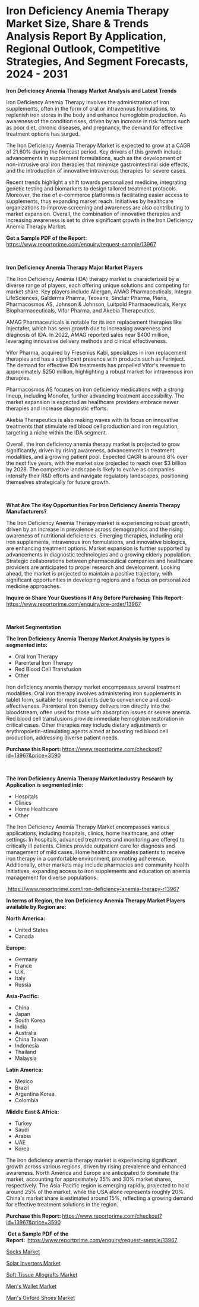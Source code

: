 <p><h1>Iron Deficiency Anemia Therapy Market Size, Share & Trends Analysis Report By Application, Regional Outlook, Competitive Strategies, And Segment Forecasts, 2024 - 2031</h1></p><p><strong>Iron Deficiency Anemia Therapy Market Analysis and Latest Trends</strong></p>
<p><p>Iron Deficiency Anemia Therapy involves the administration of iron supplements, often in the form of oral or intravenous formulations, to replenish iron stores in the body and enhance hemoglobin production. As awareness of the condition rises, driven by an increase in risk factors such as poor diet, chronic diseases, and pregnancy, the demand for effective treatment options has surged. </p><p>The Iron Deficiency Anemia Therapy Market is expected to grow at a CAGR of 21.60% during the forecast period. Key drivers of this growth include advancements in supplement formulations, such as the development of non-intrusive oral iron therapies that minimize gastrointestinal side effects, and the introduction of innovative intravenous therapies for severe cases. </p><p>Recent trends highlight a shift towards personalized medicine, integrating genetic testing and biomarkers to design tailored treatment protocols. Moreover, the rise of e-commerce platforms is facilitating easier access to supplements, thus expanding market reach. Initiatives by healthcare organizations to improve screening and awareness are also contributing to market expansion. Overall, the combination of innovative therapies and increasing awareness is set to drive significant growth in the Iron Deficiency Anemia Therapy Market.</p></p>
<p><strong>Get a Sample PDF of the Report:&nbsp;</strong> <a href="https://www.reportprime.com/enquiry/request-sample/13967?utm_campaign=1088&utm_medium=2&utm_source=Github&utm_content=ia&utm_term=29112024&utm_id=iron-deficiency-anemia-therapy">https://www.reportprime.com/enquiry/request-sample/13967</a></p>
<p>&nbsp;</p>
<p><strong>Iron Deficiency Anemia Therapy Major Market Players</strong></p>
<p><p>The Iron Deficiency Anemia (IDA) therapy market is characterized by a diverse range of players, each offering unique solutions and competing for market share. Key players include Allergan, AMAG Pharmaceuticals, Integra LifeSciences, Galderma Pharma, Teoxane, Sinclair Pharma, Pieris, Pharmacosmos AS, Johnson & Johnson, Luitpold Pharmaceuticals, Keryx Biopharmaceuticals, Vifor Pharma, and Akebia Therapeutics.</p><p>AMAG Pharmaceuticals is notable for its iron replacement therapies like Injectafer, which has seen growth due to increasing awareness and diagnosis of IDA. In 2022, AMAG reported sales near $400 million, leveraging innovative delivery methods and clinical effectiveness.</p><p>Vifor Pharma, acquired by Fresenius Kabi, specializes in iron replacement therapies and has a significant presence with products such as Ferinject. The demand for effective IDA treatments has propelled Vifor's revenue to approximately $250 million, highlighting a robust market for intravenous iron therapies.</p><p>Pharmacosmos AS focuses on iron deficiency medications with a strong lineup, including Monofer, further advancing treatment accessibility. The market expansion is expected as healthcare providers embrace newer therapies and increase diagnostic efforts.</p><p>Akebia Therapeutics is also making waves with its focus on innovative treatments that stimulate red blood cell production and iron regulation, targeting a niche within the IDA segment. </p><p>Overall, the iron deficiency anemia therapy market is projected to grow significantly, driven by rising awareness, advancements in treatment modalities, and a growing patient pool. Expected CAGR is around 8% over the next five years, with the market size projected to reach over $3 billion by 2028. The competitive landscape is likely to evolve as companies intensify their R&D efforts and navigate regulatory landscapes, positioning themselves strategically for future growth.</p></p>
<p>&nbsp;</p>
<p><strong>What Are The Key Opportunities For Iron Deficiency Anemia Therapy Manufacturers?</strong></p>
<p><p>The Iron Deficiency Anemia Therapy market is experiencing robust growth, driven by an increase in prevalence across demographics and the rising awareness of nutritional deficiencies. Emerging therapies, including oral iron supplements, intravenous iron formulations, and innovative biologics, are enhancing treatment options. Market expansion is further supported by advancements in diagnostic technologies and a growing elderly population. Strategic collaborations between pharmaceutical companies and healthcare providers are anticipated to propel research and development. Looking ahead, the market is projected to maintain a positive trajectory, with significant opportunities in developing regions and a focus on personalized medicine approaches.</p></p>
<p><strong>Inquire or Share Your Questions If Any Before Purchasing This Report:</strong> <a href="https://www.reportprime.com/enquiry/pre-order/13967?utm_campaign=1088&utm_medium=2&utm_source=Github&utm_content=ia&utm_term=29112024&utm_id=iron-deficiency-anemia-therapy">https://www.reportprime.com/enquiry/pre-order/13967</a></p>
<p>&nbsp;</p>
<p><strong>Market Segmentation</strong></p>
<p><strong>The Iron Deficiency Anemia Therapy Market Analysis by types is segmented into:</strong></p>
<p><ul><li>Oral Iron Therapy</li><li>Parenteral Iron Therapy</li><li>Red Blood Cell Transfusion</li><li>Other</li></ul></p>
<p><p>Iron deficiency anemia therapy market encompasses several treatment modalities. Oral iron therapy involves administering iron supplements in tablet form, suitable for most patients due to convenience and cost-effectiveness. Parenteral iron therapy delivers iron directly into the bloodstream, often used for those with absorption issues or severe anemia. Red blood cell transfusions provide immediate hemoglobin restoration in critical cases. Other therapies may include dietary adjustments or erythropoietin-stimulating agents aimed at boosting red blood cell production, addressing diverse patient needs.</p></p>
<p><strong>Purchase this Report:&nbsp;</strong><a href="https://www.reportprime.com/checkout?id=13967&price=3590&utm_campaign=1088&utm_medium=2&utm_source=Github&utm_content=ia&utm_term=29112024&utm_id=iron-deficiency-anemia-therapy">https://www.reportprime.com/checkout?id=13967&price=3590</a></p>
<p>&nbsp;</p>
<p><strong>The Iron Deficiency Anemia Therapy Market Industry Research by Application is segmented into:</strong></p>
<p><ul><li>Hospitals</li><li>Clinics</li><li>Home Healthcare</li><li>Other</li></ul></p>
<p><p>The Iron Deficiency Anemia Therapy Market encompasses various applications, including hospitals, clinics, home healthcare, and other settings. In hospitals, advanced treatments and monitoring are offered to critically ill patients. Clinics provide outpatient care for diagnosis and management of mild cases. Home healthcare enables patients to receive iron therapy in a comfortable environment, promoting adherence. Additionally, other markets may include pharmacies and community health initiatives, expanding access to iron supplements and education on anemia management for diverse populations.</p></p>
<p><a href="https://www.reportprime.com/iron-deficiency-anemia-therapy-r13967?utm_campaign=1088&utm_medium=2&utm_source=Github&utm_content=ia&utm_term=29112024&utm_id=iron-deficiency-anemia-therapy">&nbsp;https://www.reportprime.com/iron-deficiency-anemia-therapy-r13967</a></p>
<p><strong>In terms of Region, the Iron Deficiency Anemia Therapy Market Players available by Region are:</strong></p>
<p>
    <p> <strong> North America: </strong>
        <ul>
            <li>United States</li>
            <li>Canada</li>
        </ul>
        </p> 
    <p> <strong> Europe: </strong>
        <ul>
            <li>Germany</li>
            <li>France</li>
            <li>U.K.</li>
            <li>Italy</li>
            <li>Russia</li>
        </ul>
        </p> 
    <p> <strong> Asia-Pacific: </strong>
        <ul>
            <li>China</li>
            <li>Japan</li>
            <li>South Korea</li>
            <li>India</li>
            <li>Australia</li>
            <li>China Taiwan</li>
            <li>Indonesia</li>
            <li>Thailand</li>
            <li>Malaysia</li>
        </ul>
        </p> 
    <p> <strong> Latin America: </strong>
        <ul>
            <li>Mexico</li>
            <li>Brazil</li>
            <li>Argentina Korea</li>
            <li>Colombia</li>
        </ul>
        </p> 
    <p> <strong> Middle East & Africa: </strong>
        <ul>
            <li>Turkey</li>
            <li>Saudi</li>
            <li>Arabia</li>
            <li>UAE</li>
            <li>Korea</li>
        </ul>
    </p>
    </p>
<p><p>The iron deficiency anemia therapy market is experiencing significant growth across various regions, driven by rising prevalence and enhanced awareness. North America and Europe are anticipated to dominate the market, accounting for approximately 35% and 30% market shares, respectively. The Asia-Pacific region is emerging rapidly, projected to hold around 25% of the market, while the USA alone represents roughly 20%. China's market share is estimated around 15%, reflecting a growing demand for effective treatment solutions in the region.</p></p>
<p><strong>Purchase this Report: </strong><a href="https://www.reportprime.com/checkout?id=13967&price=3590&utm_campaign=1088&utm_medium=2&utm_source=Github&utm_content=ia&utm_term=29112024&utm_id=iron-deficiency-anemia-therapy">https://www.reportprime.com/checkout?id=13967&price=3590</a></p>
<p>&nbsp;<strong>Get a Sample PDF of the Report:&nbsp;&nbsp;</strong><a href="https://www.reportprime.com/enquiry/request-sample/13967?utm_campaign=1088&utm_medium=2&utm_source=Github&utm_content=ia&utm_term=29112024&utm_id=iron-deficiency-anemia-therapy">https://www.reportprime.com/enquiry/request-sample/13967</a></p>
<p><strong></strong></p>
<p><p><a href="https://www.linkedin.com/pulse/driving-forces-global-socks-market-trends-applications-regional-qckzc?utm_campaign=1088&utm_medium=2&utm_source=Github&utm_content=ia&utm_term=29112024&utm_id=iron-deficiency-anemia-therapy">Socks Market</a></p><p><a href="https://www.linkedin.com/pulse/strategic-roadmap-success-global-solar-inverters-market-inbdf?utm_campaign=1088&utm_medium=2&utm_source=Github&utm_content=ia&utm_term=29112024&utm_id=iron-deficiency-anemia-therapy">Solar Inverters Market</a></p><p><a href="https://www.linkedin.com/pulse/future-soft-tissue-allografts-market-industry-overview-growth-xgg7c?utm_campaign=1088&utm_medium=2&utm_source=Github&utm_content=ia&utm_term=29112024&utm_id=iron-deficiency-anemia-therapy">Soft Tissue Allografts Market</a></p><p><a href="https://issuu.com/reportprime-2/docs/mens-wallet-market-size-2030.pptx_13f424c7772c60?utm_campaign=1088&utm_medium=2&utm_source=Github&utm_content=ia&utm_term=29112024&utm_id=iron-deficiency-anemia-therapy">Men's Wallet Market</a></p><p><a href="https://issuu.com/reportprime-2/docs/mans-oxford-shoes-market-size-2030._ef46484f43b8d5?utm_campaign=1088&utm_medium=2&utm_source=Github&utm_content=ia&utm_term=29112024&utm_id=iron-deficiency-anemia-therapy">Man's Oxford Shoes Market</a></p></p>
